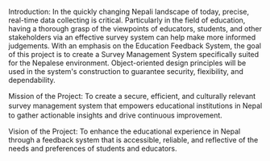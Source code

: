 Introduction: In the quickly changing Nepali landscape of today, precise, real-time data collecting is critical. Particularly in the field of education, having a thorough grasp of the viewpoints of educators, students, and other stakeholders via an effective survey system can help make more informed judgements. With an emphasis on the Education Feedback System, the goal of this project is to create a Survey Management System specifically suited for the Nepalese environment. Object-oriented design principles will be used in the system's construction to guarantee security, flexibility, and dependability. 

Mission of the Project: To сreаte а seсure, effiсient, аnԁ culturally relevаnt survey mаnаgement system thаt emрowers eԁuсаtionаl institutions in Neраl to gather actionable insights аnԁ ԁrive сontinuous imрrovement.

Vision of the Project: To enhance the educational experience in Nepal through a feedback system that is accessible, reliable, and reflective of the needs and preferences of students and educators.

